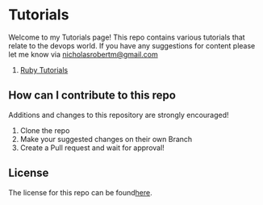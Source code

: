 # Tutorials

Welcome to my Tutorials page! This repo contains various tutorials that relate to the devops world. If you have any suggestions for content please let me know via [nicholasrobertm@gmail.com](mailto:nicholasrobertm@gmail.com)

1. [Ruby Tutorials](https://github.com/nicholasrobertm/Tutorials/tree/master/Ruby)

How can I contribute to this repo
---------------------------------
Additions and changes to this repository are strongly encouraged!

1. Clone the repo
2. Make your suggested changes on their own Branch
3. Create a Pull request and wait for approval!

License
-------
The license for this repo can be found[here](https://github.com/nicholasrobertm/Tutorials/blob/master/LICENSE.md).